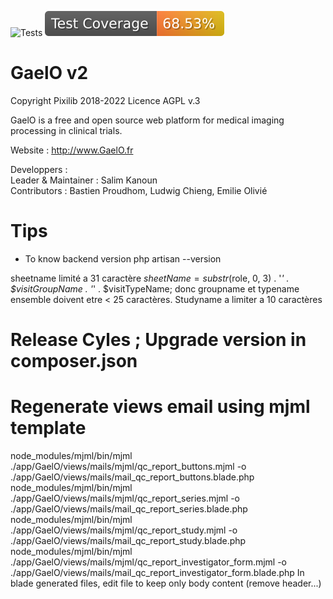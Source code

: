 ![Tests](https://github.com/salimkanoun/GaelO/actions/workflows/tests/badge.svg?branch=Gaelo2)
![Coverage](https://github.com/Pixilib/GaelO/blob/GaelO2_code_coverage/data/GaelO2/badge.svg)

# GaelO v2
Copyright Pixilib 2018-2022
Licence AGPL v.3

GaelO is a free and open source web platform for medical imaging processing in clinical trials.

Website : http://www.GaelO.fr

Developpers : <br>
Leader & Maintainer  : Salim Kanoun <br>
Contributors : Bastien Proudhom, Ludwig Chieng, Emilie Olivié

# Tips

- To know backend version
php artisan --version 

sheetname limité a 31 caractère $sheetName =  substr($role, 0, 3)  . '_' . $visitGroupName . '_' . $visitTypeName; donc groupname et typename ensemble doivent etre < 25 caractères. Studyname a limiter a 10 caractères

# Release Cyles ; Upgrade version in composer.json

# Regenerate views email using mjml template
node_modules/mjml/bin/mjml ./app/GaelO/views/mails/mjml/qc_report_buttons.mjml -o ./app/GaelO/views/mails/mail_qc_report_buttons.blade.php
node_modules/mjml/bin/mjml ./app/GaelO/views/mails/mjml/qc_report_series.mjml -o ./app/GaelO/views/mails/mail_qc_report_series.blade.php
node_modules/mjml/bin/mjml ./app/GaelO/views/mails/mjml/qc_report_study.mjml -o ./app/GaelO/views/mails/mail_qc_report_study.blade.php
node_modules/mjml/bin/mjml ./app/GaelO/views/mails/mjml/qc_report_investigator_form.mjml -o ./app/GaelO/views/mails/mail_qc_report_investigator_form.blade.php
In blade generated files, edit file to keep only body content (remove header...)

